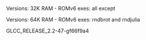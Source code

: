 

Versions: 32K RAM - ROMv6 exes: all except

Versions: 64K RAM - ROMv6 exes: rndbrot and rndjulia

GLCC_RELEASE_2.2-47-gf66f9a4

